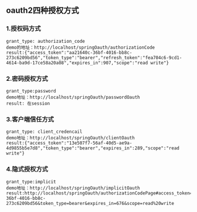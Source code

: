 ## oauth2四种授权方式


### 1.授权码方式
	grant_type: authorization_code 
	demo的地址：http://localhost/springOauth/authorizationCode
	result:{"access_token":"aa21640c-36bf-4016-bb8c-273c6209bd56","token_type":"bearer","refresh_token":"fea704c6-9cd1-4614-ba9d-17ce58a20a08","expires_in":907,"scope":"read write"}
	
### 2.密码授权方式
	grant_type:password
	demo地址：http://localhost/springOauth/passwordOauth
	result: 在session
	
	
### 3.客户端信任方式
	grant_type: client_credencail
	demo地址：http://localhost/springOauth/clientOauth
	result:{"access_token":"13e507f7-56af-40d5-ae9a-4d9855b5e7d8","token_type":"bearer","expires_in":289,"scope":"read write"}
	
### 4.隐式授权方式
	grant_type:implicit
	demo地址：http://localhost/springOauth/implicitOauth
	result:http://localhost/springOauth/authorizationCodePage#access_token=aa21640c-36bf-4016-bb8c-273c6209bd56&token_type=bearer&expires_in=676&scope=read%20write
	
	
	